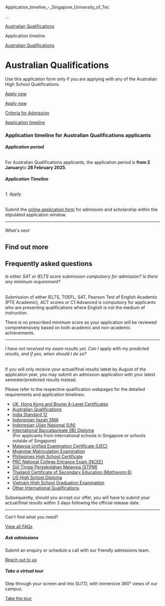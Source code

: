 Application_timeline_-_Singapore_University_of_Tec



…

 [Australian Qualifications](/admissions/undergraduate/australian-qualifications) 

Application timeline

[Australian Qualifications](https://www.sutd.edu.sg/admissions/undergraduate/australian-qualifications)

Australian Qualifications
=========================

Use this application form only if you are applying with any of the Australian High School Qualifications.

[Apply now](https://admission.sutd.edu.sg/psp/CSADM1PRD/?cmd=loginevel/application-timeline/)




[Apply now](https://admission.sutd.edu.sg/psp/CSADM1PRD/?cmd=loginevel/application-timeline/)

[Criteria for Admission](/admissions/undergraduate/australian-qualifications/criteria-for-admission/#tabs)

[Application timeline](/admissions/undergraduate/australian-qualifications/application-timeline/#tabs)

### Application timeline for Australian Qualifications applicants



###### **Application period**

For Australian Qualifications applicants, the application period is **from 2 January**to **28 February 2025**.

###### **Application Timeline**

###### 1. Apply

Submit the [online application form](https://admission.sutd.edu.sg/psp/CSADM1PRD/APPLICANT/HRMS/?cmd=login&languageCd=ENG&) for admission and scholarship within the stipulated application window.

---

###### What's next

Find out more
-------------

Frequently asked questions
--------------------------

###### Is either SAT or IELTS score submission compulsory for admission? Is there any minimum requirement?

Submission of either IELTS, TOEFL, SAT, Pearson Test of English Academic (PTE Academic), ACT scores or C1 Advanced is compulsory for applicants who are presenting qualifications where English is not the medium of instruction.

There is no prescribed minimum score as your application will be reviewed comprehensively based on both academic and non-academic achievements.

---

###### I have not received my exam results yet. Can I apply with my predicted results, and if yes, when should I do so?

If you will only receive your actual/final results latest by August of the application year, you may submit an admission application with your latest semester/predicted results instead.

Please refer to the respective qualification webpages for the detailed requirements and application timelines:

* [UK, Hong Kong and Brunei A-Level Certificates](https://www.sutd.edu.sg/admissions/undergraduate/a-level-certifications-international/criteria-for-admission/)
* [Australian Qualifications](https://www.sutd.edu.sg/admissions/undergraduate/australian-qualifications/criteria-for-admission)
* [India Standard 12](https://www.sutd.edu.sg/admissions/undergraduate/india-standard-12/criteria-for-admission)
* [Indonesian Ijazah SMA](https://www.sutd.edu.sg/admissions/undergraduate/indonesian-ijazah-sma/criteria-for-admission/)
* [Indonesian Ujian Nasional (UN)](https://www.sutd.edu.sg/admissions/undergraduate/indonesian-ujian-nasional-un/criteria-for-admission/)
* [International Baccalaureate (IB) Diploma](https://www.sutd.edu.sg/admissions/undergraduate/international-baccalaureate-diploma-international/criteria-for-admission/)  
  (For applicants from international schools in Singapore or schools outside of Singapore)
* [Malaysia Unified Examination Certificate (UEC)](https://www.sutd.edu.sg/admissions/undergraduate/malaysia-unified-examination-certificate-uec/criteria-for-admission/)
* [Myanmar Matriculation Examination](https://www.sutd.edu.sg/admissions/undergraduate/myanmar-matriculation-examination-mme/criteria-for-admission/)
* [Philippines High School Certificate](https://www.sutd.edu.sg/admissions/undergraduate/philippines-high-school-certificate/criteria-for-admission/)
* [PRC National College Entrance Exam (NCEE)](https://www.sutd.edu.sg/admissions/undergraduate/prc-national-college-entrance-exam-ncee/criteria-for-admission/)
* [Sijil Tinggi Persekolahan Malaysia (STPM)](https://www.sutd.edu.sg/admissions/undergraduate/sijil-tinggi-persekolahan-malaysia-stpm/criteria-for-admission/)
* [Thailand Certificate of Secondary Education (Mathayom 6)](https://www.sutd.edu.sg/admissions/undergraduate/thailand-certificate-of-secondary-education-mathayom-6/criteria-for-admission/)
* [US High School Diploma](https://www.sutd.edu.sg/admissions/undergraduate/us-high-school-diploma/criteria-for-admission/)
* [Vietnam High School Graduation Examination](https://www.sutd.edu.sg/admissions/undergraduate/vietnam-high-school-graduation-examination/criteria-for-admission/)
* [Other International Qualifications](https://www.sutd.edu.sg/admissions/undergraduate/other-international-qualifications/criteria-for-admission/)

Subsequently, should you accept our offer, you will have to submit your actual/final results within 3 days following the official release date.

---

Can’t find what you need?

[View all FAQs](/admissions/undergraduate/faq/?faq-category=1655)

##### Ask admissions

Submit an enquiry or schedule a call with our friendly admissions team.

[Reach out to us](/admissions/undergraduate/ask-admissions/)

##### Take a virtual tour

Step through your screen and into SUTD, with immersive 360° views of our campus.

[Take the tour](https://virtualtour.sutd.edu.sg/)

